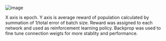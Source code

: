 ![image](https://user-images.githubusercontent.com/60705784/218536594-53a56b79-bcba-448e-8fb8-122fc2ff9f50.png)

X axis is epoch. Y axis is average reward of population calculated by summation of 1/total error of batch size.
Reward was assigned to each network and used as reinforcement learning policy.
Backprop was used to fine tune connection weigts for more stablity and performance. 
